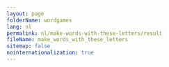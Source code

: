 ```yaml
---
layout: page
folderName: wordgames
lang: nl
permalink: nl/make-words-with-these-letters/result
fileName: make_words_with_these_letters
sitemap: false
nointernationalization: true 
---
```

